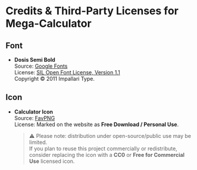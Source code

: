 # Credits & Third-Party Licenses for Mega-Calculator

## Font
- **Dosis Semi Bold**  
  Source: [Google Fonts](https://fonts.google.com/specimen/Dosis)  
  License: [SIL Open Font License, Version 1.1](https://scripts.sil.org/OFL)  
  Copyright © 2011 Impallari Type.

## Icon
- **Calculator Icon**  
  Source: [FavPNG](https://favpng.com/png_view/calculator-android-calculator-ico-icon-png/XZ69su2R)  
  License: Marked on the website as **Free Download / Personal Use**.  
  > ⚠️ Please note: distribution under open-source/public use may be limited.  
  If you plan to reuse this project commercially or redistribute, consider replacing the icon with a **CC0** or **Free for Commercial Use** licensed icon.